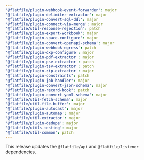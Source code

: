 ```yaml
---
'@flatfile/plugin-webhook-event-forwarder': major
'@flatfile/plugin-delimiter-extractor': major
'@flatfile/plugin-convert-sql-ddl': major
'@flatfile/plugin-connect-via-merge': major
'@flatfile/util-response-rejection': patch
'@flatfile/plugin-export-workbook': major
'@flatfile/plugin-space-configure': major
'@flatfile/plugin-convert-openapi-schema': major
'@flatfile/plugin-webhook-egress': patch
'@flatfile/plugin-dxp-configure': major
'@flatfile/plugin-pdf-extractor': major
'@flatfile/plugin-psv-extractor': patch
'@flatfile/plugin-tsv-extractor': patch
'@flatfile/plugin-zip-extractor': major
'@flatfile/plugin-constraints': patch
'@flatfile/plugin-job-handler': major
'@flatfile/plugin-convert-json-schema': major
'@flatfile/plugin-record-hook': patch
'@flatfile/plugin-convert-yaml-schema': major
'@flatfile/util-fetch-schema': major
'@flatfile/util-file-buffer': major
'@flatfile/plugin-autocast': major
'@flatfile/plugin-automap': major
'@flatfile/util-extractor': major
'@flatfile/plugin-dedupe': major
'@flatfile/utils-testing': major
'@flatfile/util-common': patch
---
```


This release updates the `@flatfile/api` and `@flatfile/listener` dependencies.
